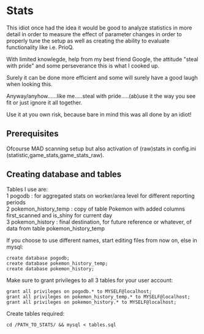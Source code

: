 # Stats

This idiot once had the idea it would be good to analyze statistics in more detail in order to measure the effect of parameter changes in order to properly tune the setup as well as creating the ability to evaluate functionality like i.e. PrioQ.

With limited knowlegde, help from my best friend Google, the attitude "steal with pride" and some perseverance this is what I cooked up.

Surely it can be done more efficient and some will surely have a good laugh when looking this. 

Anyway/anyhow......like me.....steal with pride.....(ab)use it the way you see fit or just ignore it all together.


Use it at you own risk, because bare in mind this was all done by an idiot!



## Prerequisites
Ofcourse MAD scanning setup but also activation of (raw)stats in config.ini (statistic,game_stats,game_stats_raw).



## Creating database and tables

Tables I use are:  
1 pogodb : for aggregated stats on worker/area level for different reporting periods  
2 pokemon_history_temp : copy of table Pokemon with added columns first_scanned and is_shiny for current day  
3 pokemon_history : final destination, for future reference or whatever, of data from table pokemon_history_temp  

If you choose to use different names, start editing files from now on, else in mysql:
```
create database pogodb;
create database pokemon_history_temp;
create database pokemon_history;
```

Make sure to grant privileges to all 3 tables for your user account:
```
grant all privileges on pogodb.* to MYSELF@localhost;
grant all privileges on pokemon_history_temp.* to MYSELF@localhost;
grant all privileges on pokemon_history.* to MYSELF@localhost;
```

Create tables required:
```
cd /PATH_TO_STATS/ && mysql < tables.sql
``` 
